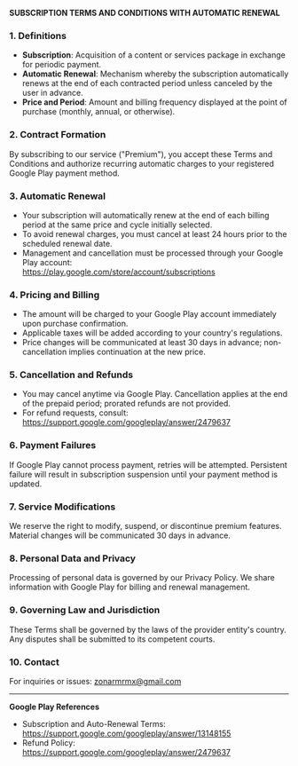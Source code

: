 **SUBSCRIPTION TERMS AND CONDITIONS WITH AUTOMATIC RENEWAL**

### 1. Definitions  
- **Subscription**: Acquisition of a content or services package in exchange for periodic payment.  
- **Automatic Renewal**: Mechanism whereby the subscription automatically renews at the end of each contracted period unless canceled by the user in advance.  
- **Price and Period**: Amount and billing frequency displayed at the point of purchase (monthly, annual, or otherwise).  

### 2. Contract Formation  
By subscribing to our service ("Premium"), you accept these Terms and Conditions and authorize recurring automatic charges to your registered Google Play payment method.  

### 3. Automatic Renewal  
- Your subscription will automatically renew at the end of each billing period at the same price and cycle initially selected.  
- To avoid renewal charges, you must cancel at least 24 hours prior to the scheduled renewal date.  
- Management and cancellation must be processed through your Google Play account:  
  https://play.google.com/store/account/subscriptions  

### 4. Pricing and Billing  
- The amount will be charged to your Google Play account immediately upon purchase confirmation.  
- Applicable taxes will be added according to your country's regulations.  
- Price changes will be communicated at least 30 days in advance; non-cancellation implies continuation at the new price.  

### 5. Cancellation and Refunds  
- You may cancel anytime via Google Play. Cancellation applies at the end of the prepaid period; prorated refunds are not provided.  
- For refund requests, consult:  
  https://support.google.com/googleplay/answer/2479637  

### 6. Payment Failures  
If Google Play cannot process payment, retries will be attempted. Persistent failure will result in subscription suspension until your payment method is updated.  

### 7. Service Modifications  
We reserve the right to modify, suspend, or discontinue premium features. Material changes will be communicated 30 days in advance.  

### 8. Personal Data and Privacy  
Processing of personal data is governed by our Privacy Policy. We share information with Google Play for billing and renewal management.  

### 9. Governing Law and Jurisdiction  
These Terms shall be governed by the laws of the provider entity's country. Any disputes shall be submitted to its competent courts.  

### 10. Contact  
For inquiries or issues: zonarmrmx@gmail.com  

---  
**Google Play References**  
- Subscription and Auto-Renewal Terms:  
  https://support.google.com/googleplay/answer/13148155  
- Refund Policy:  
  https://support.google.com/googleplay/answer/2479637  
